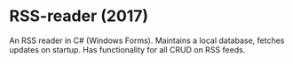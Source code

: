 # RSS-reader (2017)

An RSS reader in C# (Windows Forms). Maintains a local database, fetches updates on startup. Has functionality for all CRUD on RSS feeds. 
